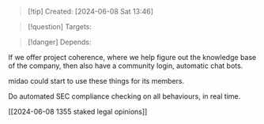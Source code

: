 
>[!tip] Created: [2024-06-08 Sat 13:46]

>[!question] Targets: 

>[!danger] Depends: 

If we offer project coherence, where we help figure out the knowledge base of the company, then also have a community login, automatic chat bots.

midao could start to use these things for its members.

Do automated SEC compliance checking on all behaviours, in real time.

[[2024-06-08 1355 staked legal opinions]]